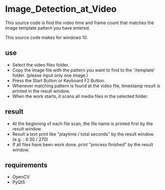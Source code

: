 # Image_Detection_at_Video
This source code is find the video time and frame count that matches the image template pattern you have entered.

This source code makes for windows 10.

## use
* Select the video files folder.
* Copy the image file with the pattern you want to find to the '/template' folder. (please input only one image.)
* Press the Start Button or Keyboard F2 Button.
* Whenever matching pattern is found at the video file, timestamp result is printed in the result window.
* When the work starts, it scans all media files in the selected folder.

## result
* At the beginning of each file scan, the file name is printed first by the result window.
* Result a text print like "playtime / total seconds" by the result window. (e.g. : 4:30 / 270)
* If all files have been work done. print "process finished" by the result window.

## requirements
* OpenCV
* PyQt5
